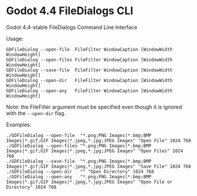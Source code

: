 # Godot 4.4 FileDialogs CLI
Godot 4.4-stable FileDialogs Command Line Interface

Usage:
```
GDFileDialog --open-file  FileFilter WindowCaption [WindowWidth WindowHeight]
GDFileDialog --open-files FileFilter WindowCaption [WindowWidth WindowHeight]
GDFileDialog --save-file  FileFilter WindowCaption [WindowWidth WindowHeight]
GDFileDialog --open-dir   FileFilter WindowCaption [WindowWidth WindowHeight]
GDFileDialog --open-any   FileFilter WindowCaption [WindowWidth WindowHeight]
```

Note: the FileFilter argument must be specified even though it is ignored with the `--open-dir` flag.

Examples:
```
./GDFileDialog --open-file  "*.png;PNG Images|*.bmp;BMP Images|*.gif;GIF Images|*.jpeg,*.jpg;JPEG Images" "Open File" 1024 768
./GDFileDialog --open-files "*.png;PNG Images|*.bmp;BMP Images|*.gif;GIF Images|*.jpeg,*.jpg;JPEG Images" "Open Files" 1024 768
./GDFileDialog --save-file  "*.png;PNG Images|*.bmp;BMP Images|*.gif;GIF Images|*.jpeg,*.jpg;JPEG Images" "Save File" 1024 768
./GDFileDialog --open-dir   "" "Open Directory" 1024 768
./GDFileDialog --open-any   "*.png;PNG Images|*.bmp;BMP Images|*.gif;GIF Images|*.jpeg,*.jpg;JPEG Images" "Open File or Directory" 1024 768
```
